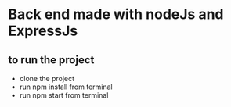 # Back end made with nodeJs and ExpressJs
## to run the project
* clone the project
* run npm install from terminal
* run npm start from terminal
